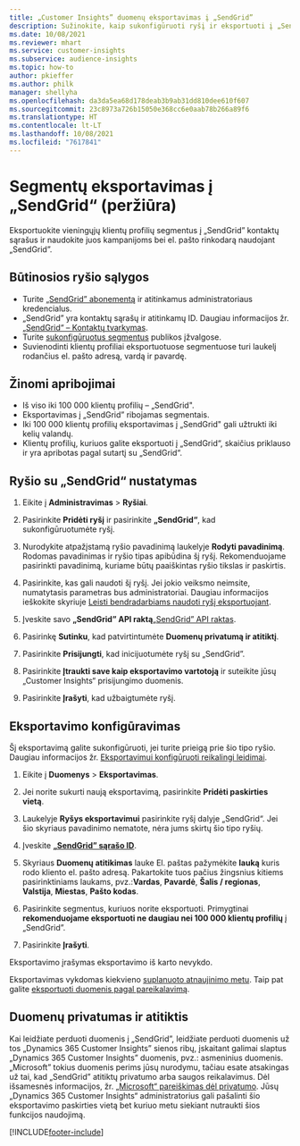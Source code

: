 ```yaml
---
title: „Customer Insights” duomenų eksportavimas į „SendGrid”
description: Sužinokite, kaip sukonfigūruoti ryšį ir eksportuoti į „SendGrid“.
ms.date: 10/08/2021
ms.reviewer: mhart
ms.service: customer-insights
ms.subservice: audience-insights
ms.topic: how-to
author: pkieffer
ms.author: philk
manager: shellyha
ms.openlocfilehash: da3da5ea68d178deab3b9ab31dd810dee610f607
ms.sourcegitcommit: 23c8973a726b15050e368cc6e0aab78b266a89f6
ms.translationtype: HT
ms.contentlocale: lt-LT
ms.lasthandoff: 10/08/2021
ms.locfileid: "7617841"
---
```

# <a name="export-segments-to-sendgrid-preview"></a>Segmentų eksportavimas į „SendGrid“ (peržiūra)

Eksportuokite vieningųjų klientų profilių segmentus į „SendGrid” kontaktų sąrašus ir naudokite juos kampanijoms bei el. pašto rinkodarą naudojant „SendGrid”. 

## <a name="prerequisites-for-a-connection"></a>Būtinosios ryšio sąlygos

-   Turite [„SendGrid” abonementą](https://sendgrid.com/) ir atitinkamus administratoriaus kredencialus.
-   „SendGrid” yra kontaktų sąrašų ir atitinkamų ID. Daugiau informacijos žr. [„SendGrid“ – Kontaktų tvarkymas](https://sendgrid.com/docs/ui/managing-contacts/create-and-manage-contacts/#manage-contacts).
-   Turite [sukonfigūruotus segmentus](segments.md) publikos įžvalgose.
-   Suvienodinti klientų profiliai eksportuotuose segmentuose turi laukelį rodančius el. pašto adresą, vardą ir pavardę.

## <a name="known-limitations"></a>Žinomi apribojimai

- Iš viso iki 100 000 klientų profilių – „SendGrid".
- Eksportavimas į „SendGrid” ribojamas segmentais.
- Iki 100 000 klientų profilių eksportavimas į „SendGrid" gali užtrukti iki kelių valandų. 
- Klientų profilių, kuriuos galite eksportuoti į „SendGrid“, skaičius priklauso ir yra apribotas pagal sutartį su „SendGrid“.

## <a name="set-up-connection-to-sendgrid"></a>Ryšio su „SendGrid“ nustatymas

1. Eikite į **Administravimas** > **Ryšiai**.

1. Pasirinkite **Pridėti ryšį** ir pasirinkite **„SendGrid“**, kad sukonfigūruotumėte ryšį.

1. Nurodykite atpažįstamą ryšio pavadinimą laukelyje **Rodyti pavadinimą**. Rodomas pavadinimas ir ryšio tipas apibūdina šį ryšį. Rekomenduojame pasirinkti pavadinimą, kuriame būtų paaiškintas ryšio tikslas ir paskirtis.

1. Pasirinkite, kas gali naudoti šį ryšį. Jei jokio veiksmo neimsite, numatytasis parametras bus administratoriai. Daugiau informacijos ieškokite skyriuje [Leisti bendradarbiams naudoti ryšį eksportuojant](connections.md#allow-contributors-to-use-a-connection-for-exports).

1. Įveskite savo **„SendGrid” API raktą**[„SendGrid” API raktas](https://sendgrid.com/docs/ui/account-and-settings/api-keys/).

1. Pasirinkę **Sutinku**, kad patvirtintumėte **Duomenų privatumą ir atitiktį**.

1. Pasirinkite **Prisijungti**, kad inicijuotumėte ryšį su „SendGrid”.

1. Pasirinkite **Įtraukti save kaip eksportavimo vartotoją** ir suteikite jūsų „Customer Insights“ prisijungimo duomenis.

1. Pasirinkite **Įrašyti**, kad užbaigtumėte ryšį.

## <a name="configure-an-export"></a>Eksportavimo konfigūravimas

Šį eksportavimą galite sukonfigūruoti, jei turite prieigą prie šio tipo ryšio. Daugiau informacijos žr. [Eksportavimui konfigūruoti reikalingi leidimai](export-destinations.md#set-up-a-new-export).

1. Eikite į **Duomenys** > **Eksportavimas**.

1. Jei norite sukurti naują eksportavimą, pasirinkite **Pridėti paskirties vietą**.

1. Laukelyje **Ryšys eksportavimui** pasirinkite ryšį dalyje „SendGrid“. Jei šio skyriaus pavadinimo nematote, nėra jums skirtų šio tipo ryšių.

1. Įveskite **[„SendGrid” sąrašo ID](https://sendgrid.com/docs/ui/managing-contacts/create-and-manage-contacts/#manage-contacts)**.

1. Skyriaus **Duomenų atitikimas** lauke El. paštas pažymėkite **lauką** kuris rodo kliento el. pašto adresą. Pakartokite tuos pačius žingsnius kitiems pasirinktiniams laukams, pvz.:**Vardas**, **Pavardė**, **Šalis / regionas**, **Valstija**, **Miestas**, **Pašto kodas**.

1. Pasirinkite segmentus, kuriuos norite eksportuoti. Primygtinai **rekomenduojame eksportuoti ne daugiau nei 100 000 klientų profilių** į „SendGrid”. 

1. Pasirinkite **Įrašyti**.

Eksportavimo įrašymas eksportavimo iš karto nevykdo.

Eksportavimas vykdomas kiekvieno [suplanuoto atnaujinimo metu](system.md#schedule-tab). Taip pat galite [eksportuoti duomenis pagal pareikalavimą](export-destinations.md#run-exports-on-demand). 

## <a name="data-privacy-and-compliance"></a>Duomenų privatumas ir atitiktis

Kai leidžiate perduoti duomenis į „SendGrid”, leidžiate perduoti duomenis už tos „Dynamics 365 Customer Insights” sienos ribų, įskaitant galimai slaptus „Dynamics 365 Customer Insights” duomenis, pvz.: asmeninius duomenis. „Microsoft” tokius duomenis perims jūsų nurodymu, tačiau esate atsakingas už tai, kad „SendGrid” atitiktų privatumo arba saugos reikalavimus. Dėl išsamesnės informacijos, žr. [„Microsoft“ pareiškimas dėl privatumo](https://go.microsoft.com/fwlink/?linkid=396732).
Jūsų „Dynamics 365 Customer Insights“ administratorius gali pašalinti šio eksportavimo paskirties vietą bet kuriuo metu siekiant nutraukti šios funkcijos naudojimą.


[!INCLUDE[footer-include](../includes/footer-banner.md)]
